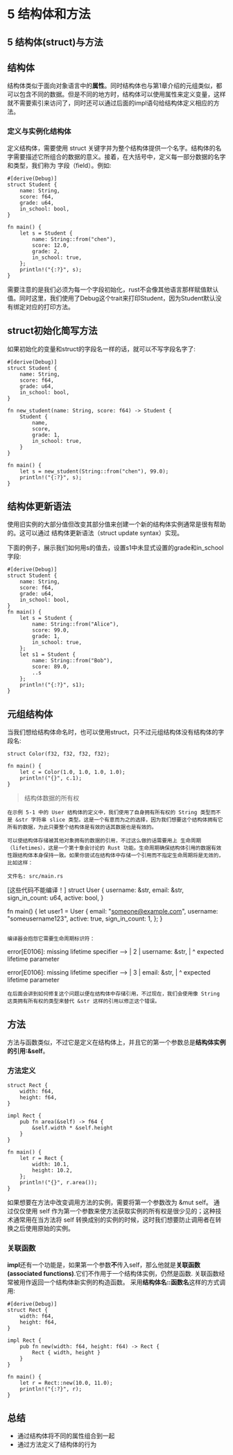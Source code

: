 # 5 结构体和方法

## 5 结构体\(struct\)与方法

## 结构体

结构体类似于面向对象语言中的**属性**。同时结构体也与第1章介绍的元组类似，都可以包含不同的数据。但是不同的地方时，结构体可以使用属性来定义变量，这样就不需要索引来访问了，同时还可以通过后面的impl语句给结构体定义相应的方法。

### 定义与实例化结构体

定义结构体，需要使用 struct 关键字并为整个结构体提供一个名字。结构体的名字需要描述它所组合的数据的意义。接着，在大括号中，定义每一部分数据的名字和类型，我们称为 字段（field）。例如:

```text
#[derive(Debug)]
struct Student {
    name: String,
    score: f64,
    grade: u64,
    in_school: bool,
}

fn main() {
    let s = Student {
        name: String::from("chen"),
        score: 12.0,
        grade: 2,
        in_school: true,
    };
    println!("{:?}", s);
}
```

需要注意的是我们必须为每一个字段初始化，rust不会像其他语言那样赋值默认值。同时这里，我们使用了Debug这个trait来打印Student，因为Student默认没有绑定对应的打印方法。

## struct初始化简写方法

如果初始化的变量和struct的字段名一样的话，就可以不写字段名字了:

```text
#[derive(Debug)]
struct Student {
    name: String,
    score: f64,
    grade: u64,
    in_school: bool,
}

fn new_student(name: String, score: f64) -> Student {
    Student {
        name,
        score,
        grade: 1,
        in_school: true,
    }
}

fn main() {
    let s = new_student(String::from("chen"), 99.0);
    println!("{:?}", s);
}
```

## 结构体更新语法

使用旧实例的大部分值但改变其部分值来创建一个新的结构体实例通常是很有帮助的。这可以通过 结构体更新语法（struct update syntax）实现。

下面的例子，展示我们如何用s的值去，设置s1中未显式设置的grade和in\_school字段:

```text
#[derive(Debug)]
struct Student {
    name: String,
    score: f64,
    grade: u64,
    in_school: bool,
}
fn main() {
    let s = Student {
        name: String::from("Alice"),
        score: 99.0,
        grade: 1,
        in_school: true,
    };
    let s1 = Student {
        name: String::from("Bob"),
        score: 89.0,
        ..s
    };
    println!("{:?}", s1);
}
```

## 元组结构体

当我们想给结构体命名时，也可以使用struct，只不过元组结构体没有结构体的字段名:

```text
struct Color(f32, f32, f32, f32);

fn main() {
    let c = Color(1.0, 1.0, 1.0, 1.0);
    println!("{}", c.1);
}
```

> 结构体数据的所有权

```text
在示例 5-1 中的 User 结构体的定义中，我们使用了自身拥有所有权的 String 类型而不是 &str 字符串 slice 类型。这是一个有意而为之的选择，因为我们想要这个结构体拥有它所有的数据，为此只要整个结构体是有效的话其数据也是有效的。

可以使结构体存储被其他对象拥有的数据的引用，不过这么做的话需要用上 生命周期（lifetimes），这是一个第十章会讨论的 Rust 功能。生命周期确保结构体引用的数据有效性跟结构体本身保持一致。如果你尝试在结构体中存储一个引用而不指定生命周期将是无效的，比如这样：

文件名: src/main.rs
```
[这些代码不能编译！] 
struct User {
    username: &str,
    email: &str,
    sign_in_count: u64,
    active: bool,
}

fn main() {
    let user1 = User {
        email: "someone@example.com",
        username: "someusername123",
        active: true,
        sign_in_count: 1,
    };
}
```

编译器会抱怨它需要生命周期标识符：
```
error[E0106]: missing lifetime specifier
-->
|
2 |     username: &str,
|               ^ expected lifetime parameter

error[E0106]: missing lifetime specifier
-->
|
3 |     email: &str,
|            ^ expected lifetime parameter
```
在后面会讲到如何修复这个问题以便在结构体中存储引用，不过现在，我们会使用像 String 这类拥有所有权的类型来替代 &str 这样的引用以修正这个错误。
```

## 方法

方法与函数类似，不过它是定义在结构体上，并且它的第一个参数总是**结构体实例的引用:&self**。

### 方法定义

```text
struct Rect {
    width: f64,
    height: f64,
}

impl Rect {
    pub fn area(&self) -> f64 {
        &self.width * &self.height
    }
}

fn main() {
    let r = Rect {
        width: 10.1,
        height: 10.2,
    };
    println!("{}", r.area());
}
```

如果想要在方法中改变调用方法的实例，需要将第一个参数改为 &mut self。 通过仅仅使用 self 作为第一个参数来使方法获取实例的所有权是很少见的；这种技术通常用在当方法将 self 转换成别的实例的时候，这时我们想要防止调用者在转换之后使用原始的实例。

### 关联函数

**impl**还有一个功能是，如果第一个参数**不**传入self，那么他就是**关联函数\(associated functions\)**.它们不作用于一个结构体实例，仍然是函数. 关联函数经常被用作返回一个结构体新实例的构造函数。 采用**结构体名::函数名**这样的方式调用:

```text
#[derive(Debug)]
struct Rect {
    width: f64,
    height: f64,
}

impl Rect {
    pub fn new(width: f64, height: f64) -> Rect {
        Rect { width, height }
    }
}

fn main() {
    let r = Rect::new(10.0, 11.0);
    println!("{:?}", r);
}
```

## 总结

* 通过结构体将不同的属性组合到一起
* 通过方法定义了结构体的行为

